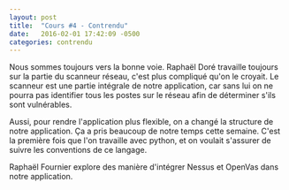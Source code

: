 ```yaml
---
layout: post
title:  "Cours #4 - Contrendu"
date:   2016-02-01 17:42:09 -0500
categories: contrendu
---
```


Nous sommes toujours vers la bonne voie. Raphaël Doré travaille toujours sur la partie du scanneur réseau, c'est plus compliqué qu'on le croyait. Le scanneur est une partie intégrale de notre application, car sans lui on ne pourra pas identifier tous les postes sur le réseau afin de déterminer s'ils sont vulnérables.

Aussi, pour rendre l'application plus flexible, on a changé la structure de notre application. Ça a pris beaucoup de notre temps cette semaine. C'est la première fois que l'on travaille avec python, et on voulait s'assurer de suivre les conventions de ce langage.

Raphaël Fournier explore des manière d'intégrer Nessus et OpenVas dans notre application.
